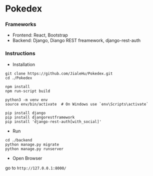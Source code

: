# Pokedex

### Frameworks
- Frontend: React, Bootstrap
- Backend: Django, Diango REST freamework, django-rest-auth

### Instructions

- Installation
```
git clone https://github.com/JialeHu/Pokedex.git
cd ./Pokedex

npm install
npm run-script build 

python3 -m venv env
source env/bin/activate  # On Windows use `env\Scripts\activate`

pip install django
pip install djangorestframework
pip install 'django-rest-auth[with_social]'
```

- Run
```
cd ./backend
python manage.py migrate
python manage.py runserver
```

- Open Browser

go to `http://127.0.0.1:8000/`
